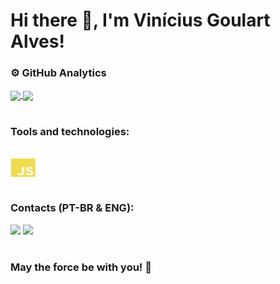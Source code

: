 # Hi there 👋, I'm Vinícius Goulart Alves!

### ⚙️ GitHub Analytics
<a href="https://github.com/anuraghazra/github-readme-stats">
  <img height=200 align="center" src="https://github-readme-stats.vercel.app/api?username=vinigoulartalves&show_icons=true&show_icons=true&theme=transparent&card_width=310" />
</a>
<a href="https://github.com/anuraghazra/github-readme-stats">
  <img height=200 align="center" src="https://github-readme-stats.vercel.app/api/top-langs/?username=vinigoulartalves&layout=compact&theme=transparent&card_width=310" />
</a>

#

### Tools and technologies:
<div style="display: inline_block"><br>
  <img align="center" alt="Rafa-Js" height="30" width="40" src="https://raw.githubusercontent.com/devicons/devicon/master/icons/javascript/javascript-plain.svg">        
</div>

#

### Contacts (PT-BR & ENG):
<div> 
  <a href ="mailto:vini.goulartalves@gmail.com"><img src="https://img.shields.io/badge/Gmail-D14836?style=for-the-badge&logo=gmail&logoColor=white"></a> 
  <a href ="https://wa.me/5548996930430"><img src="https://img.shields.io/badge/WhatsApp-25D366?style=for-the-badge&logo=whatsapp&logoColor=white"></a>  
</div>

#

### May the force be with you! 🌌
